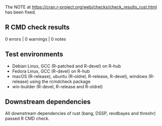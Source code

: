 The NOTE at https://cran.r-project.org/web/checks/check_results_rust.html has been fixed.

## R CMD check results

0 errors | 0 warnings | 0 notes

## Test environments

- Debian Linux, GCC (R-patched and R-devel) on R-hub
- Fedora Linux, GCC (R-devel) on R-hub
- macOS (R-release), ubuntu (R-oldrel, R-release, R-devel), windows (R-release) using the rcmdcheck package
- win-builder (R-devel, R-release and R-oldrel)

## Downstream dependencies

All downstream dependencies of rust (bang, DSSP, revdbayes and threshr) passed R CMD check.
